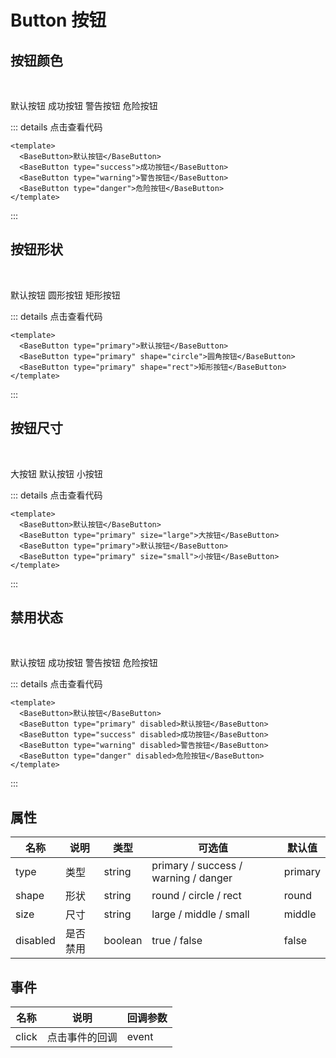 # Button 按钮

<script>
  export default {
    methods: {
      handlePrimary() {
        alert('默认按钮')
      }
    }   
  }
</script>

## 按钮颜色

<br>

<BaseButton type="primary">默认按钮</BaseButton>
<BaseButton type="success">成功按钮</BaseButton>
<BaseButton type="warning">警告按钮</BaseButton>
<BaseButton type="danger">危险按钮</BaseButton>

::: details 点击查看代码

```vue
<template>
  <BaseButton>默认按钮</BaseButton>
  <BaseButton type="success">成功按钮</BaseButton>
  <BaseButton type="warning">警告按钮</BaseButton>
  <BaseButton type="danger">危险按钮</BaseButton>
</template>
```

:::

## 按钮形状

<br>

<BaseButton type="primary">默认按钮</BaseButton>
<BaseButton type="primary" shape="circle">圆形按钮</BaseButton>
<BaseButton type="primary" shape="rect">矩形按钮</BaseButton>

::: details 点击查看代码

```vue
<template>
  <BaseButton type="primary">默认按钮</BaseButton>
  <BaseButton type="primary" shape="circle">圆角按钮</BaseButton>
  <BaseButton type="primary" shape="rect">矩形按钮</BaseButton>
</template>
```

:::

## 按钮尺寸

<br>

<BaseButton type="primary" size="large">大按钮</BaseButton>
<BaseButton type="primary">默认按钮</BaseButton>
<BaseButton type="primary" size="small">小按钮</BaseButton>

::: details 点击查看代码

```vue
<template>
  <BaseButton>默认按钮</BaseButton>
  <BaseButton type="primary" size="large">大按钮</BaseButton>
  <BaseButton type="primary">默认按钮</BaseButton>
  <BaseButton type="primary" size="small">小按钮</BaseButton>
</template>
```

:::

## 禁用状态

<br>

<BaseButton type="primary" disabled>默认按钮</BaseButton>
<BaseButton type="success" disabled>成功按钮</BaseButton>
<BaseButton type="warning" disabled>警告按钮</BaseButton>
<BaseButton type="danger" disabled>危险按钮</BaseButton>

::: details 点击查看代码

```vue
<template>
  <BaseButton>默认按钮</BaseButton>
  <BaseButton type="primary" disabled>默认按钮</BaseButton>
  <BaseButton type="success" disabled>成功按钮</BaseButton>
  <BaseButton type="warning" disabled>警告按钮</BaseButton>
  <BaseButton type="danger" disabled>危险按钮</BaseButton>
</template>
```

:::

## 属性

| 名称     | 说明     | 类型    | 可选值                               | 默认值  |
| -------- | -------- | ------- | ------------------------------------ | ------- |
| type     | 类型     | string  | primary / success / warning / danger | primary |
| shape    | 形状     | string  | round / circle / rect                | round   |
| size     | 尺寸     | string  | large / middle / small               | middle  |
| disabled | 是否禁用 | boolean | true / false                         | false   |

## 事件

| 名称  | 说明           | 回调参数 |
| ----- | -------------- | -------- |
| click | 点击事件的回调 | event    |
